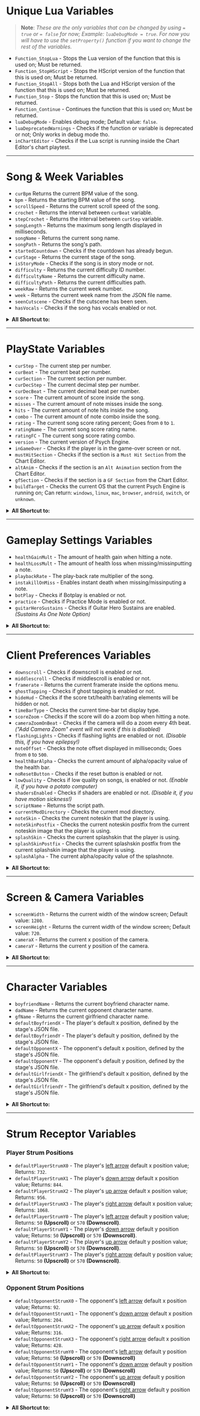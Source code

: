 ﻿# Unique Lua Variables
> **Note**: _These are the only variables that can be changed by using `= true` or `= false` for now; Example: `luaDebugMode = true`. For now you will have to use the `setProperty()` function if you want to change the rest of the variables._

- `Function_StopLua` - Stops the Lua version of the function that this is used on; Must be returned.
- `Function_StopHScript` - Stops the HScript version of the function that this is used on; Must be returned.
- `Function_StopAll` - Stops both the Lua and HScript version of the function that this is used on; Must be returned.
- `Function_Stop` - Stops the function that this is used on; Must be returned.
- `Function_Continue` - Continues the function that this is used on; Must be returned.
- `luaDebugMode` - Enables debug mode; Default value: `false`.
- `luaDeprecatedWarnings` - Checks if the function or variable is deprecated or not; Only works in debug mode tho.
- `inChartEditor` - Checks if the Lua script is running inside the Chart Editor's chart playtest.

***

# Song & Week Variables
- `curBpm` Returns the current BPM value of the song.
- `bpm` - Returns the starting BPM value of the song.
- `scrollSpeed` - Returns the current scroll speed of the song.
- `crochet` - Returns the interval between `curBeat` variable.
- `stepCrochet` - Returns the interval between `curStep` variable.
- `songLength` - Returns the maximum song length displayed in milliseconds.
- `songName` - Returns the current song name.
- `songPath` - Returns the song's path.
- `startedCountdown` - Checks if the countdown has already begun.
- `curStage` - Returns the current stage of the song.
- `isStoryMode` - Checks if the song is in story mode or not.
- `difficulty` - Returns the current difficulty ID number.
- `difficultyName` - Returns the current difficulty name.
- `difficultyPath` - Returns the current difficulties path.
- `weekRaw` - Returns the current week number.
- `week` - Returns the current week name from the JSON file name.
- `seenCutscene` - Checks if the cutscene has been seen.
- `hasVocals` - Checks if the song has vocals enabled or not.

<details><summary><b>All Shortcut to:</b></summary>
<p>

- `curBpm` - `getPropertyFromClass('backend.Conductor', 'bpm')`
- `bpm` - `getPropertyFromClass('states.PlayState', 'SONG.bpm')` 
- `scrollSpeed` - `getPropertyFromClass('states.PlayState', 'SONG.speed')`
- `crochet` - `getPropertyFromClass('backend.Conductor', 'crochet')`
- `stepCrochet` - `getPropertyFromClass('backend.Conductor', 'stepCrochet')`
- `songLength` - `getPropertyFromClass('flixel.FlxG', 'sound.music.length')`
- `songName` - `getPropertyFromClass('states.PlayState', 'SONG.song')`
- `songPath` - `callMethodFromClass('backend.Paths', 'formatToSongPath', {songName})`
- `startedCountdown` - `getProperty('startedCountdown')`
- `curStage` - `getPropertyFromClass('states.PlayState', 'curStage')`
- `isStoryMode` - `getPropertyFromClass('states.PlayState', 'isStoryMode')`
- `difficulty` - `getPropertyFromClass('states.PlayState', 'storyDifficulty')`
- `difficultyName` - `callMethodFromClass('backend.Difficulty', 'getString', {difficulty})`
- `difficultyPath` - `callMethodFromClass('backend.Paths', 'formatToSongPath', {difficultyName})`
- `weekRaw` - `getPropertyFromClass('states.PlayState', 'storyWeek')`
- `week` - `getPropertyFromClass('backend.WeekData', 'weeksList['..weekRaw..']')`
- `seenCutscene` - `getPropertyFromClass('states.PlayState', 'seenCutscene')`
- `hasVocals` - `getPropertyFromClass('states.PlayState', 'SONG.needsVoices')`

<details><summary><b>Deprecated Original Shorcuts:</b></summary>
<p>

- `curBpm` - `getPropertyFromClass('Conductor', 'bpm')`
- `bpm` - `getPropertyFromClass('PlayState', 'SONG.bpm')` 
- `songSpeed` - `getPropertyFromClass('PlayState', 'SONG.speed')`
- `crochet` - `getPropertyFromClass('Conductor', 'crochet')`
- `stepCrochet` - `getPropertyFromClass('Conductor', 'stepCrochet')`
- `songName` - `getPropertyFromClass('PlayState', 'SONG.song')`
- `songPath` - `runHaxeCode('Paths.formatToSongPath('..songName..');')`
- `startedCountdown` - `getProperty('startedCountdown')`
- `curStage` - `getPropertyFromClass('PlayState', 'curStage')`
- `isStoryMode` - `getPropertyFromClass('PlayState', 'isStoryMode')`
- `difficulty` - `getPropertyFromClass('PlayState', 'storyDifficulty')`
- `difficultyName` - `getPropertyFromClass('CoolUtil', 'difficulties['..difficulty..']')`
- `difficultyPath` - `runHaxeCode('Paths.formatToSongPath(Difficulty.getString());')`
- `weekRaw` - `getPropertyFromClass('PlayState', 'storyWeek')`
- `week` - `getPropertyFromClass('WeekData', 'weeksList['..weekRaw..']')`
- `seenCutscene` - `getPropertyFromClass('PlayState', 'seenCutscene')`
- `hasVocals` - `getPropertyFromClass('PlayState', 'SONG.needsVoices')`

</p>
</details>

</p>
</details>

***

# PlayState Variables
- `curStep` - The current step per number.
- `curBeat` - The current beat per number.
- `curSection` - The current section per number.
- `curDecStep` - The current decimal step per number.
- `curDecBeat` - The current decimal beat per number.
- `score` - The current amount of score inside the song.
- `misses` - The current amount of note misses inside the song.
- `hits` - The current amount of note hits inside the song.
- `combo` - The current amount of note combo inside the song.
- `rating` - The current song score rating percent; Goes from `0` to `1`.
- `ratingName` - The current song score rating name.
- `ratingFC` - The current song score rating combo.
- `version` - The current version of Psych Engine.
- `inGameOver` - Checks if the player is in the game-over screen or not.
- `mustHitSection` - Checks if the section is a `Must Hit Section` from the Chart Editor.
- `altAnim` - Checks if the section is an `Alt Animation` section from the Chart Editor.
- `gfSection` - Checks if the section is a `GF Section` from the Chart Editor.
- `buildTarget` - Checks the current OS that the current Psych Engine is running on; Can return: `windows`, `linux`, `mac`, `browser`, `android`, `switch`, or `unknown`.

<details><summary><b>All Shortcut to:</b></summary>
<p>

- `curStep` - `getProperty('curStep')`
- `curBeat` - `getProperty('curBeat')`
- `curSection` - `getProperty('curSection')`
- `curDecStep` - `getProperty('curDecStep')`
- `curDecBeat` - `getProperty('curDecBeat')`
- `score` - `getProperty('songScore')`
- `misses` - `getProperty('songMisses')`
- `hits` - `getProperty('songHits')`
- `combo` - `getProperty('combo')`
- `rating` - `getProperty('ratingPercent')`
- `ratingName` - `getProperty('ratingName')`
- `ratingFC` - `getProperty('ratingFC')`
- `version` - `getPropertyFromClass('states.MainMenuState', 'psychEngineVersion')`

<details><summary><b>Deprecated Original Shorcuts:</b></summary>
<p>

- `version` - `getPropertyFromClass('MainMenuState', 'psychEngineVersion')`

</p>
</details>

</p>
</details>

***

# Gameplay Settings Variables
- `healthGainMult` - The amount of health gain when hitting a note.
- `healthLossMult` - The amount of health loss when missing/missinputting a note.
- `playbackRate` - The play-back rate multiplier of the song.
- `instakillOnMiss` - Enables instant death when missing/missinputing a note.
- `botPlay` - Checks if Botplay is enabled or not.
- `practice` - Checks if Practice Mode is enabled or not.
- `guitarHeroSustains` - Checks if Guitar Hero Sustains are enabled. _(Sustains As One Note Option)_

<details><summary><b>All Shortcut to:</b></summary>
<p>

- `healthGainMult` - `getProperty('healthGain')`
- `healthLossMult` - `getProperty('healthLoss')`
- `playbackRate` - `getProperty('playbackRate')`
- `instakillOnMiss` - `getProperty('instakillOnMiss')`
- `botPlay` - `getProperty('cpuControlled')`
- `practice` - `getProperty('practiceMode')`
- `guitarHeroSustains - `getProperty('guitarHeroSustains')`

</p>
</details>

***

# Client Preferences Variables
- `downscroll` - Checks if downscroll is enabled or not.
- `middlescroll` - Checks if middlescroll is enabled or not.
- `framerate` - Returns the current framerate inside the options menu.
- `ghostTapping` - Checks if ghost tapping is enabled or not.
- `hideHud` - Checks if the score txt/health bar/rating elements will be hidden or not.
- `timeBarType` - Checks the current time-bar txt display type.
- `scoreZoom` - Checks if the score will do a zoom bop when hitting a note.
- `cameraZoomOnBeat` - Checks if the camera will do a zoom every 4th beat. _("Add Camera Zoom" event will not work if this is disabled)_
- `flashingLights` - Checks if flashing lights are enabled or not. _(Disable this, if you have epilepsy!)_
- `noteOffset` - Checks the note offset displayed in milliseconds; Goes from `0` to `500`.
- `healthBarAlpha` - Checks the current amount of alpha/opacity value of the health bar.
- `noResetButton` - Checks if the reset button is enabled or not.
- `lowQuality` - Checks if low quality on songs, is enabled or not. _(Enable it, if you have a potato computer)_
- `shadersEnabled` - Checks if shaders are enabled or not. _(Disable it, if you have motion sickness!)_
- `scriptName` - Returns the script path.
- `currentModDirectory` - Checks the current mod directory.
- `noteSkin` - Checks the current noteskin that the player is using.
- `noteSkinPostfix` - Checks the current noteskin postfix from the current noteskin image that the player is using.
- `splashSkin` - Checks the current splashskin that the player is using.
- `splashSkinPostfix` - Checks the current splashskin postfix from the current splashskin image that the player is using.
- `splashAlpha` - The current alpha/opacity value of the splashnote.

<details><summary><b>All Shortcut to:</b></summary>
<p>

- `downscroll` - `getPropertyFromClass('backend.ClientPrefs', 'data.downScroll')`
- `middlescroll` - `getPropertyFromClass('backend.ClientPrefs', 'data.middleScroll')`
- `framerate` - `getPropertyFromClass('backend.ClientPrefs', 'data.framerate')`
- `ghostTapping` - `getPropertyFromClass('backend.ClientPrefs', 'data.ghostTapping')`
- `hideHud` - `getPropertyFromClass('backend.ClientPrefs', 'data.hideHud')`
- `timeBarType` - `getPropertyFromClass('backend.ClientPrefs', 'data.timeBarType')`
- `scoreZoom` - `getPropertyFromClass('backend.ClientPrefs', 'data.scoreZoom')`
- `cameraZoomOnBeat` - `getPropertyFromClass('backend.ClientPrefs', 'data.camZooms')`
- `flashingLights` - `getPropertyFromClass('backend.ClientPrefs', 'data.flashing')`
- `noteOffset` - `getPropertyFromClass('backend.ClientPrefs', 'data.noteOffset')`
- `healthBarAlpha` - `getPropertyFromClass('backend.ClientPrefs', 'data.healthBarAlpha')`
- `noResetButton` - `getPropertyFromClass('backend.ClientPrefs', 'data.noReset')`
- `lowQuality` - `getPropertyFromClass('backend.ClientPrefs', 'data.lowQuality')`
- `shadersEnabled` - `getPropertyFromClass('backend.ClientPrefs', 'data.shaders')`
- `scriptName` - _(Idk how to get this one)_
- `currentModDirectory` - `getPropertyFromClass('backend.Mods', 'currentModDirectory')`
- `noteSkin` - `getPropertyFromClass('backend.ClientPrefs', 'data.noteSkin')`
- `noteSkinPostfix` - `callMethodFromClass('objects.Note', 'getNoteSkinPostfix', {''})`
- `splashSkin` - `getPropertyFromClass('backend.ClientPrefs', 'data.splashSkin')`
- `splashSkinPostfix` - `callMethodFromClass('objects.NoteSplash', 'getSplashSkinPostfix', {''})`
- `splashAlpha` - `getPropertyFromClass('backend.ClientPrefs', 'data.splashAlpha')`

<details><summary><b>Deprecated Original Shortcuts:</b></summary>
<p>

- `downscroll` - `getPropertyFromClass('ClientPrefs', 'downScroll')`
- `middlescroll` - `getPropertyFromClass('ClientPrefs', 'middleScroll')`
- `framerate` - `getPropertyFromClass('ClientPrefs', 'framerate')`
- `ghostTapping` - `getPropertyFromClass('ClientPrefs', 'ghostTapping')`
- `hideHud` - `getPropertyFromClass('ClientPrefs', 'hideHud')`
- `timeBarType` - `getPropertyFromClass('ClientPrefs', 'timeBarType')`
- `scoreZoom` - `getPropertyFromClass('ClientPrefs', 'scoreZoom')`
- `cameraZoomOnBeat` - `getPropertyFromClass('ClientPrefs', 'camZooms')`
- `flashingLights` - `getPropertyFromClass('ClientPrefs', 'flashing')`
- `noteOffset` - `getPropertyFromClass('ClientPrefs', 'noteOffset')`
- `healthBarAlpha` - `getPropertyFromClass('ClientPrefs', 'healthBarAlpha')`
- `noResetButton` - `getPropertyFromClass('ClientPrefs', 'noReset')`
- `lowQuality` - `getPropertyFromClass('ClientPrefs', 'lowQuality')`
- `shadersEnabled` - `getPropertyFromClass('ClientPrefs', 'shaders')`
- `currentModDirectory` - `getPropertyFromClass('Mods', 'currentModDirectory')`

</p>
</details>

</p>
</details>

***

# Screen & Camera Variables
- `screenWidth` - Returns the current width of the window screen; Default value: `1280`.
- `screenHeight` - Returns the current width of the window screen; Default value: `720`.
- `cameraX` - Returns the current x position of the camera.
- `cameraY` - Returns the current y position of the camera.

<details><summary><b>All Shortcut to:</b></summary>
<p>

- `screenWidth` - `getPropertyFromClass('flixel.FlxG', 'width')`
- `screenHeight` - `getPropertyFromClass('flixel.FlxG', 'height')`
- `cameraX` - `getProperty('camFollow.x')`
- `cameraY` - `getProperty('camFollow.y')`

<details><summary><b>Deprecated Original Shortcuts:</b></summary>
<p>

- `cameraX` - `getProperty('camFollowPos.x')`
- `cameraY` - `getProperty('camFollowPos.y')`

</p>
</details>

</p>
</details>

***

# Character Variables
- `boyfriendName` - Returns the current boyfriend character name.
- `dadName` - Returns the current opponent character name.
- `gfName` - Returns the current girlfriend character name.
- `defaultBoyfriendX` - The player's default x position, defined by the stage's JSON file.
- `defaultBoyfriendY` - The player's default y position, defined by the stage's JSON file.
- `defaultOpponentX` - The opponent's default x position, defined by the stage's JSON file.
- `defaultOpponentY` - The opponent's default y position, defined by the stage's JSON file.
- `defaultGirlfriendX` - The girlfriend's default x position, defined by the stage's JSON file.
- `defaultGirlfriendY` - The girlfriend's default x position, defined by the stage's JSON file.

<details><summary><b>All Shortcut to:</b></summary>
<p>

- `boyfriendName` - `getProperty('boyfriend.curCharacter')`
- `dadName` - `getProperty('dad.curCharacter')`
- `gfName` - `getProperty('gf.curCharacter')`
- `defaultBoyfriendX` - `getProperty('BF_X')`
- `defaultBoyfriendY` - `getProperty('BF_Y')`
- `defaultOpponentX` - `getProperty('DAD_X')`
- `defaultOpponentY` -`getProperty('DAD_Y')`
- `defaultGirlfriendX` - `getProperty('GF_X')`
- `defaultGirlfriendY` - `getProperty('GF_Y')`

</p>
</details>

***

# Strum Receptor Variables
### Player Strum Positions
- `defaultPlayerStrumX0` - The player's <ins>left arrow</ins> default x position value; Returns: `732`.
- `defaultPlayerStrumX1` - The player's <ins>down arrow</ins> default x position value; Returns: `844`.
- `defaultPlayerStrumX2` - The player's <ins>up arrow</ins> default x position value; Returns: `956`.
- `defaultPlayerStrumX3` - The player's <ins>right arrow</ins> default x position value; Returns: `1068`.
- `defaultPlayerStrumY0` - The player's <ins>left arrow</ins> default y position value; Returns: `50` **(Upscroll)** or `570` **(Downscroll)**.
- `defaultPlayerStrumY1` - The player's <ins>down arrow</ins> default y position value; Returns: `50` **(Upscroll)** or `570` **(Downscroll)**.
- `defaultPlayerStrumY2` - The player's <ins>up arrow</ins> default y position value; Returns: `50` **(Upscroll)** or `570` **(Downscroll)**.
- `defaultPlayerStrumY3` - The player's <ins>right arrow</ins> default y position value; Returns: `50` **(Upscroll)** or `570` **(Downscroll)**.

<details><summary><b>All Shortcut to:</b></summary>
<p>

- `defaultPlayerStrumX0` - `getPropertyFromGroup('playerStrums', 0, 'x')`
- `defaultPlayerStrumX1` - `getPropertyFromGroup('playerStrums', 1, 'x')`
- `defaultPlayerStrumX2` - `getPropertyFromGroup('playerStrums', 2, 'x')`
- `defaultPlayerStrumX3` - `getPropertyFromGroup('playerStrums', 3, 'x')`
- `defaultPlayerStrumY0` - `getPropertyFromGroup('playerStrums', 0, 'y')`
- `defaultPlayerStrumY1` - `getPropertyFromGroup('playerStrums', 1, 'y')`
- `defaultPlayerStrumY2` - `getPropertyFromGroup('playerStrums', 2, 'y')`
- `defaultPlayerStrumY3` - `getPropertyFromGroup('playerStrums', 3, 'y')`

</p>
</details>

### Opponent Strum Positions
- `defaultOpponentStrumX0` - The opponent's <ins>left arrow</ins> default x position value; Returns: `92`.
- `defaultOpponentStrumX1` - The opponent's <ins>down arrow</ins> default x position value; Returns: `204`.
- `defaultOpponentStrumX2` - The opponent's <ins>up arrow</ins> default x position value; Returns: `316`.
- `defaultOpponentStrumX3` - The opponent's <ins>right arrow</ins> default x position value; Returns: `428`.
- `defaultOpponentStrumY0` - The opponent's <ins>left arrow</ins> default y position value; Returns: `50` **(Upscroll)** or `570` **(Downscroll)**
- `defaultOpponentStrumY1` - The opponent's <ins>down arrow</ins> default y position value; Returns: `50` **(Upscroll)** or `570` **(Downscroll)**
- `defaultOpponentStrumY2` - The opponent's <ins>up arrow</ins> default y position value; Returns: `50` **(Upscroll)** or `570` **(Downscroll)**
- `defaultOpponentStrumY3` - The opponent's <ins>right arrow</ins> default y position value; Returns: `50` **(Upscroll)** or `570` **(Downscroll)**

<details><summary><b>All Shortcut to:</b></summary>
<p>

- `defaultOpponentStrumX0` - `getPropertyFromGroup('opponentStrums', 0, 'x')`
- `defaultOpponentStrumX1` - `getPropertyFromGroup('opponentStrums', 1, 'x')`
- `defaultOpponentStrumX2` - `getPropertyFromGroup('opponentStrums', 2, 'x')`
- `defaultOpponentStrumX3` - `getPropertyFromGroup('opponentStrums', 3, 'x')`
- `defaultOpponentStrumY0` - `getPropertyFromGroup('opponentStrums', 0, 'y')`
- `defaultOpponentStrumY1` - `getPropertyFromGroup('opponentStrums', 1, 'y')`
- `defaultOpponentStrumY2` - `getPropertyFromGroup('opponentStrums', 2, 'y')`
- `defaultOpponentStrumY3` - `getPropertyFromGroup('opponentStrums', 3, 'y')`

</p>
</details>
